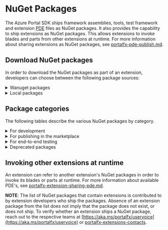 # NuGet Packages

The Azure Portal SDK ships framework assemblies, tools, test framework and extension [PDE](Portalfx-extensions-onboarding-glossary.md) files as NuGet packages. It also provides the capability to ship extensions as NuGet packages. This allows extensions to invoke blades and parts from other extensions at runtime. For more information about sharing  extensions as NuGet packages, see [portalfx-pde-publish.md](portalfx-pde-publish.md).

## Download NuGet packages

In order to download the NuGet packages as part of an extension, developers can choose between the following package sources:

<details>
<summary>Wanuget packages</summary>

*  CoreXT extensions

   Ensure that [http://wanuget/Official](http://wanuget/Official) is included as a package source in the CoreXT configuration file that is located at `<repoPath>\.config\corext.config`, where `<repoPath>`, without the angle brackets, is the path to the extension repository on the development computer. The code to include the package source is as follows.

    ```xml
    <repo name="Official"
     uri="https://msazure.pkgs.visualstudio.com/DefaultCollection/_apis/packaging/Official/nuget/index.json"
     fallback="http://wanuget/Official/nuget" 
     />
    ```

   **NOTE**: This is the recommended approach for [first-party extensions](portalfx-extensions-onboarding-glossary.md). 

* Non-CoreXT extensions

    Ensure that [http://wanuget/Official](http://wanuget/Official) is added to the package source.
</details>
<details><summary>Local packages</summary>

External partners can download and install the NuGet packages when they install and use **Visual Studio 2015**. For more information, see [portalfx-extensions-getting-started-procedure.md](portalfx-extensions-getting-started-procedure.md). The packages that are installed are located in the `C:\Program Files (x86)\Microsoft SDKs\PortalSDK\Packages` directory.

**NOTE**: This is the recommended approach for [third-party extensions](portalfx-extensions-onboarding-glossary.md).
</details>

## Package categories

The following tables describe the various NuGet packages by category.
<details>
<summary>For development</summary>

After installation, NuGet packages that are used for development are listed in the `NuGet Package Manager` tool in the **Visual Studio** project for the extension that is being built.
   
| Package | Purpose | 
| ------- | ------- |
| Microsoft.Portal.Framework | Contains framework assemblies Microsoft.Portal.Azure.dll, Microsoft.Portal.Core.dll,Microsoft.Portal.Framework.dll, Microsoft.WindowsAzure.ServiceRuntime.dll and WindowsAzureEventSource.dll.  |
| Microsoft.Portal.Security.AadCore | Contains AAD module used for auth Microsoft.Portal.AadCore.dll | 
| Microsoft.Portal.TypeMetadata  | Contains both runtime and compile time components that drive reflection-style features for the Azure Portal SDK.  This includes the compile time generation of C# model interfaces into TypeScript interfaces, and the injection of type information into the portal at runtime. | 
| Microsoft.Portal.Tools | Contains PDC, Target files (.target) , [Definition files](portalfx-extensions-onboarding-glossary.md) and TypeScript 2.0.3 compiler. | 
| Microsoft.Portal.Tools.ContentUnbundler | Contains the tool that packages an extension UI into a zip file which can be served by the hosting service. | 
</details>
<details>

<summary>For publishing in the marketplace</summary>

| Package | Purpose | 
| ------- | ------- |
| Microsoft.Azure.Gallery.AzureGalleryUtility | Contains tools to package, upload and update gallery items in the Azure Portal marketplace. | 
</details>
<details>

<summary>For end-to-end testing</summary>

| Package | Purpose | 
| ------- | ------- |
| Microsoft.Portal.TestFramework | Allows use of UI-based test cases with **Selenium** and **Visual Studio**. For more information about using the test framework, see [portalfx-testing-ui-test-cases.md](portalfx-testing-ui-test-cases.md). | 
</details>
<details>

<summary>Deprecated packages</summary>

The following NuGet packages have been deprecated. Do not use these packages when building new extensions. If the packages were used in local development, please reach out to the <a href="mailto:IbizaFxPM@microsoft.com?subject=Migration to Sideloading">IbizaFxPM team</a> for assistance with migration to sideloading.

| Package | Purpose | 
| ------- | ------- |
| Microsoft.Portal.Azure.Website | Contains the Authenticated Developer Portal Website with Hubs and Billing Extensions. | 
| Microsoft.Portal.Azure.WebsiteNoAuth | Contains the Unauthenticated Developer Portal Website. | 
</details>

## Invoking other extensions at runtime

An extension can refer to another extension's NuGet packages in order to invoke its blades or parts at runtime. For more information about available PDE's, see [portalfx-extension-sharing-pde.md](portalfx-extension-sharing-pde.md).

**NOTE**: The list of NuGet packages that contain extensions is contributed to by extension developers who ship the packages. Absence of an extension package from the list does not imply that the package does not exist, or does not ship. To verify whether an extension ships a NuGet package, reach out to the respective teams at  [https://aka.ms/portalfx/uservoice](https://aka.ms/portalfx/uservoice)  or [portalfx-extensions-contacts](portalfx-extensions-contacts).
<!-- TODO:  Determine whether this should be the Uservoice link. -->